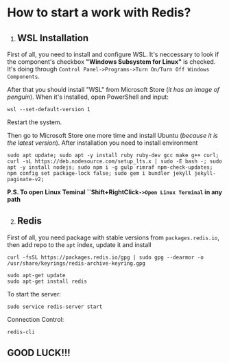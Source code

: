 # How to start a work with Redis?
1. ## WSL Installation

First of all, you need to install and configure WSL. It's neccessary to look if the component's checkbox __"Windows Subsystem for Linux"__ is checked. It's doing through `Control Panel->Programs->Turn On/Turn Off Windows Components`.

After that you should install "WSL" from Microsoft Store (*it has an image of penguin*). When it's installed, open PowerShell and input:

```
wsl --set-default-version 1
```

Restart the system.

Then go to Microsoft Store one more time and install Ubuntu (*because it is the latest version*). After installation you need to install environment

```
sudo apt update; sudo apt -y install ruby ruby-dev gcc make g++ curl; curl -sL https://deb.nodesource.com/setup_lts.x | sudo -E bash -; sudo apt -y install nodejs; sudo npm i -g gulp rimraf npm-check-updates; npm config set package-lock false; sudo gem i bundler jekyll jekyll-paginate-v2;
```

__P.S. To open Linux Teminal ``Shift+RightClick`->Open Linux Terminal` in any path__

2. ## Redis

First of all, you need package with stable versions from `packages.redis.io`, then add repo to the `apt` index, update it and install

```
curl -fsSL https://packages.redis.io/gpg | sudo gpg --dearmor -o /usr/share/keyrings/redis-archive-keyring.gpg

sudo apt-get update
sudo apt-get install redis
```

To start the server:

```
sudo service redis-server start
```

Connection Control:

```
redis-cli
```

## GOOD LUCK!!!





